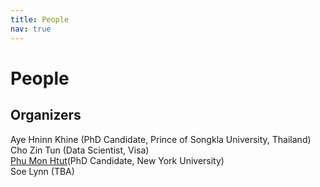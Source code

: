```yaml
---
title: People
nav: true
---
```


# People

## Organizers

Aye Hninn Khine (PhD Candidate, Prince of Songkla University, Thailand)    
Cho Zin Tun (Data Scientist, Visa)  
[Phu Mon Htut](https://phumonhtut.me/)(PhD Candidate, New York University)  
Soe Lynn (TBA)  


